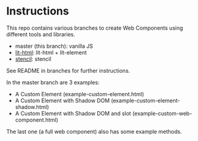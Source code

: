# Instructions

This repo contains various branches to create Web Components using different tools and libraries.

* master (this branch): vanilla JS
* [lit-html](https://github.com/askibinski/web_components/tree/lit-html): lit-html + lit-element
* [stencil](https://github.com/askibinski/web_components/tree/stencil): stencil

See README in branches for further instructions.

In the master branch are 3 examples:

* A Custom Element (example-custom-element.html)
* A Custom Element with Shadow DOM (example-custom-element-shadow.html)
* A Custom Element with Shadow DOM and slot (example-custom-web-component.html)

The last one (a full web component) also has some example methods.